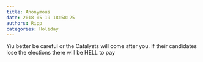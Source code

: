 ```yaml
---
title: Anonymous
date: 2018-05-19 18:58:25
authors: Ripp
categories: Holiday
---
```


 Yiu better be careful or the Catalysts will come after you. If their candidates lose the elections there will be HELL to pay